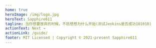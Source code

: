 ```yaml
---
home: true
heroImage: /img/logo.jpg
heroText: Sapphire611
tagline: 当你想要放弃的时候，不妨想想为什么开始(测试Jenkins是否成功101010)
actionText: Next →
actionLink: /guide/
footer: MIT Licensed | Copyright © 2021-present Sapphire611
---
```

